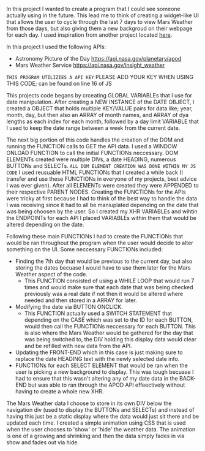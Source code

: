 In this project I wanted to create a program that I could see someone actually using in the future. This lead me to think of creating a widget-like UI that allows the user to cycle through the last 7 days to view Mars Weather from those days, but also giving them a new backgroud on their webpage for each day. I used inspiration from another project located <a href="https://github.com/ChristianPari/Projects-2020/tree/master/Calendar_Navigation/Personal_Work/Version005">here</a>.

In this project I used the following APIs:
* Astronomy Picture of the Day https://api.nasa.gov/planetary/apod 
* Mars Weather Service https://api.nasa.gov/insight_weather

`THIS PROGRAM UTILIZIES A API KEY` PLEASE ADD YOUR KEY WHEN USING THIS CODE; can be found on line 16 of JS

This projects code begans by crceating GLOBAL VARIABLEs that I use for date manipulation. After creating a NEW INSTANCE of the DATE OBJECT, I created a OBJECT that holds multiple KEY/VALUE pairs for data like; year, month, day, but then also an ARRAY of month names, and ARRAY of dya lengths as each index for each month, followed by a day limit VARIABLE that I used to keep the date range between a week from the current date.

The next big portion of this code handles the creation of the DOM and running the FUNCTION calls to GET the API data. I used a WINDOW ONLOAD FUNCTION to call the initial FUNCTIONs neccessary. DOM ELEMENTs created were multiple DIVs, a date HEADING, numerous BUTTONs and SELECTs. `ALL DOM ELEMENT CREATION WAS DONE WITHIN MY JS CODE` I used reusuable HTML FUNCTIONs that I created a while back (I transfer and use these FUNCTIONs in everyone of my projects, best advice I was ever given). After all ELEMENTs were created they were APPENDED to their respective PARENT NODES. Creating the FUNCTIONs for the APIs were tricky at first because I had to think of the best way to handle the data I was receiving since it had to all be maniuplated depending on the date that was being choosen by the user. So I created my XHR VARIABLEs and wihtin the ENDPOINTs for each API I placed VARIABLEs within them that would be altered depending on the date. 

Following these main FUNCTIONs I had to create the FUNCTIONs that would be ran throughout the program when the user would decide to alter something on the UI. Some neccessary FUNCTIONs included:
* Finding the 7th day that would be previous to the current day, but also storing the dates becuase I would have to use them later for the Mars Weather aspect of the code.
    - This FUNCTION consisted of using a WHILE LOOP that would run 7 times and would make sure that each date that was being checked previously was a real date if not then it would be altered where needed and then stored in a ARRAY for later.
* Modifying the date via BUTTON ONCLICK.
    - This FUNCTION actually used a SWITCH STATEMENT that depending on the CASE which was set to the ID for each BUTTON, would then call the FUNCTIONs neccessary for each BUTTON. This is also where the Mars Weather would be gathered for the day that was being switched to, the DIV holding this display data would clear and be refilled with new data from the API.
* Updating the FRONT-END which in this case is just making sure to replace the date HEADING text with the newly selected date info.
* FUNCTIONs for each SELECT ELEMENT that would be ran when the user is picking a new background to display. This was tough becuase I had to ensure that this wasn't altering any of my date data in the BACK-END but was able to ran through the APOD API effeectively without having to create a whole new XHR.

The Mars Weather data I choose to store in its own DIV below the navigation div (used to display the BUTTONs and SELECTs) and instead of having this just be a static display where the data would just sit there and be updated each time. I created a simple animation using CSS that is used when the user chooses to 'show' or 'hide' the weather data. The animation is one of a growing and shrinking and then the data simply fades in via show and fades out via hide.
